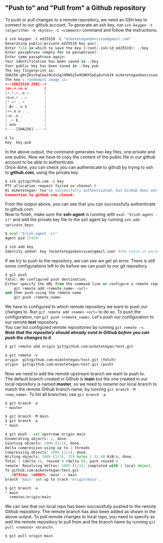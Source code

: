 ## **"Push to" and "Pull from" a Github repository** ##
To push or pull changes to a remote repository, we need an SSH key to connect to our github account. To generate an ssh key, run `ssh-keygen -t <algorithm> -b <bytes> -C <comment>` command and follow the instructions.
```py
$ ssh-keygen -t ed25519 -C "miketeteganbenissan@gmail.com"
Generating public/private ed25519 key pair.
Enter file in which to save the key (/root/.ssh/id_ed25519): ./key
Enter passphrase (empty for no passphrase):
Enter same passphrase again:
Your identification has been saved in ./key
Your public key has been saved in ./key.pub
The key fingerprint is:
SHA256:g0cZHishqCewJ9CdxSgJ4RN5y5a9S8Kh5pEyAufuk34 miketeteganbenissan@gmail.com
The key's randomart image is:
+--[ED25519 256]--+
|o=.+.=o o        |
|+.*.+..o =       |
|o=o.+ . =        |
|* =* . +         |
|.B= . o S        |
|+=.o o . .       |
|=o..o .          |
| .+ E.           |
| ooo             |
+----[SHA256]-----+

$ ls
key  key.pub
```
In the above output, the command generates two key files, one private and one public. Now we have to copy the content of the public file in our github account to be able to authenticate.\
Once done, you can check you can authenticate to github by trying to ssh to **github.com**, using the private key.
```py
$ ssh git@github.com -i key
PTY allocation request failed on channel 0
Hi miketetegan! You've successfully authenticated, but GitHub does not provide shell access.
Connection to github.com closed.
```
From the output above, you can see that you can successfully authenticate to github.com.\
Now to finish, make sure the **ssh-agent** is running with `eval "$(ssh-agent -s)"` and add the private key file to the ssh agent by running `ssh-add <private_key>`. 
```py
$ eval "$(ssh-agent -s)"
Agent pid 15439

$ ssh-add key
Identity added: key (miketeteganbenissan@gmail.com) #the value in parenthesis is the comment we specified during the key creation
```
If we try to push to the repository, we can see we get an error. There is still some configurations left to do before we can push to our git repository.
```py
$ git push
fatal: No configured push destination.
Either specify the URL from the command-line or configure a remote repository using
    git remote add <remote_name> <url>
and then push using the remote name
    git push <remote_name>
```
We have to configured to which remote repository we want to push our changes to. Run `git remote add <name> <url>` to do so. To push the configuration, run `git push <remote_name>`. Let's push our configuration to our remote **test** repository.\
You can list configured remote repositories by running `git remote -v`.\
***Note that the repository should already exist in Github before you can push the changes to it***.
```py
$ git remote add origin git@github.com:miketetegan/test.git

$ git remote -v
origin  git@github.com:miketetegan/test.git (fetch)
origin  git@github.com:miketetegan/test.git (push)
```
Now we need to add the remote upstream branch we want to push to.  
The default branch created in Github is **main** but the one created in our local repository is named **master**, so we need to rename our local branch to match the remote Github branch name, by running `git branch -M <new_name>`. To list all branches, use `git branch -a`.
```py
$ git branch -a
* master

$ git branch -M main
$ git branch -a
* main

$ git push --set-upstream origin main
Enumerating objects: 1, done.
Counting objects: 100% (1/1), done.
Delta compression using up to 2 threads
Compressing objects: 100% (1/1), done.
Writing objects: 100% (1/1), 259 bytes | 51.00 KiB/s, done.
Total 1 (delta 1), reused 0 (delta 0), pack-reused 0
remote: Resolving deltas: 100% (1/1), completed with 1 local object.
To github.com:miketetegan/test.git
   067914a..9a98bfc  main -> main
branch 'main' set up to track 'origin/main'.

$ git branch -a
* main
  remotes/origin/main
```
We can see that our local repo has been successfully pushed to the remote Github repository. The remote branch has also been added as shown in the above output.
To pull remote changes to local repo, you need to specify as well the remote repository to pull from and the branch name by running `git pull <remote> <branch>`.
```
$ git pull origin main

```














